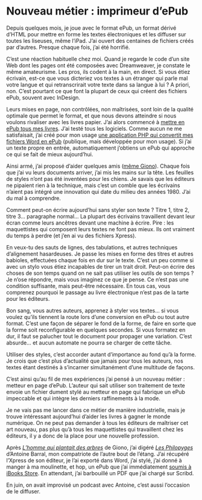# Nouveau métier : imprimeur d’ePub

Depuis quelques mois, je joue avec le format ePub, un format dérivé d’HTML pour mettre en forme les textes électroniques et les diffuser sur toutes les liseuses, même l’iPad. J’ai ouvert des centaines de fichiers créés par d’autres. Presque chaque fois, j’ai été horrifié.<span id="more-18256"></span>

C’est une réaction habituelle chez moi. Quand je regarde le code d’un site Web dont les pages ont été composées avec Dreamweaver, je constate le même amateurisme. Les pros, ils codent à la main, en direct. Si vous étiez écrivain, est-ce que vous dicteriez vos textes à un étranger qui parle mal votre langue et qui retranscrirait votre texte dans sa langue à lui ? A priori, non. C’est pourtant ce que font la plupart de ceux qui créent des fichiers ePub, souvent avec InDesign.

Leurs mises en page, non contrôlées, non maîtrisées, sont loin de la qualité optimale que permet le format, et que nous devons atteindre si nous voulons rivaliser avec les livres papier. J’ai alors commencé à [mettre en ePub tous mes livres](http://txt.tcrouzet.com/). J’ai testé tous les logiciels. Comme aucun ne me satisfaisait, j’ai créé pour mon usage [une application PHP qui convertit mes fichiers Word en ePub](http://lab.tcrouzet.com/epub/) (publique, mais développée pour mon usage). Si j’ai un texte propre en entrée, automatiquement j’obtiens un ePub qui approche ce qui se fait de mieux aujourd’hui.

Ainsi armé, j’ai proposé d’aider quelques amis ([même Giono](https://tcrouzet.com/2010/07/28/le-petit-livre-de-la-revolution/)). Chaque fois que j’ai vu leurs documents arriver, j’ai mis les mains sur la tête. Les feuilles de styles n’ont pas été inventées pour les chiens. Je savais que les éditeurs ne pipaient rien à la technique, mais c’est un comble que les écrivains n’aient pas intégré une innovation qui date du milieu des années 1980. J’ai du mal à comprendre.

Comment peut-on écrire aujourd’hui sans styler son texte ? Titre 1, titre 2, titre 3… paragraphe normal… La plupart des écrivains travaillent devant leur écran comme leurs ancêtres devant une machine à écrire. Pire : les maquettistes qui composent leurs textes ne font pas mieux. Ils ont vraiment du temps à perdre (et j’en ai vu des fichiers Xpress).

En veux-tu des sauts de lignes, des tabulations, et autres techniques d’alignement hasardeuses. Je passe les mises en forme des titres et autres babioles, effectuées chaque fois en dur sur le texte. C’est un peu comme si avec un stylo vous étiez incapables de tirer un trait droit. Peut-on écrire des choses de son temps quand on ne sait pas utiliser les outils de son temps ? Je n’ose répondre, mais vous imaginez ce que je pense. Ce n’est pas une condition suffisante, mais peut-être nécessaire. En tous cas, vous comprenez pourquoi le passage au livre électronique n’est pas de la tarte pour les éditeurs.

Bon sang, vous autres auteurs, apprenez à styler vos textes… si vous voulez qu’ils tiennent la route lors d’une conversion en ePub ou tout autre format. C’est une façon de séparer le fond de la forme, de faire en sorte que la forme soit reconfigurable en quelques secondes. Si vous formatez en dur, il faut se palucher tout le document pour propager une variation. C’est absurde… et aucun automate ne pourra se charger de cette tâche.

Utiliser des styles, c’est accorder autant d’importance au fond qu’à la forme. Je crois que c’est plus d’actualité que jamais pour tous les auteurs, nos textes étant destinés à s’incarner simultanément d’une multitude de façons.

C’est ainsi qu’au fil de mes expériences j’ai pensé à un nouveau métier : metteur en page d’ePub. L’auteur qui sait utiliser son traitement de texte envoie un fichier dument stylé au metteur en page qui fabrique un ePub impeccable et qui intègre les derniers raffinements à la mode.

Je ne vais pas me lancer dans ce métier de manière industrielle, mais je trouve intéressant aujourd’hui d’aider les livres à gagner le monde numérique. On ne peut pas demander à tous les éditeurs de maîtriser cet art nouveau, pas plus qu’à tous les maquettistes qui travaillent chez les éditeurs, il y a donc de la place pour une nouvelle profession.

Après [*L’homme qui plantait des arbres*](https://tcrouzet.com/2010/07/28/le-petit-livre-de-la-revolution/) de Giono, j’ai digéré [*Les Philopyges*](http://www.editions-singulieres.fr/bookstock/produit.php?id=247) d’Antoine Barral, mon compatriote de l’autre bout de l’étang. J’ai récupéré l’Xpress de son éditeur, je l’ai exporté dans Word, j’ai stylé, j’ai donné à manger à ma moulinette, et hop, un ePub que j’ai immédiatement [soumis à iBooks Store](http://itunes.apple.com/fr/book/les-philopyges/id386923005). En attendant, j’ai barbouillé un PDF que j’ai chargé sur Scribd.

En juin, on avait improvisé un podcast avec Antoine, c’est aussi l’occasion de le diffuser.